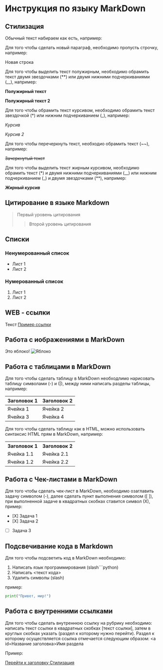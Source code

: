 # Инструкция по языку MarkDown

## <a id="titel1">Стилизация</a>

Обычный текст набираем как есть, например:

Для того чтобы сделать новый параграф, необходимо пропусть строчку, например:

Новая строка

Для того чтобы выделить текст полужирным, необходимо обрамить текст двумя звездочками (**) или двумя нижними подчеркиваниями (__), например:

**Полужирный текст**

__Полужирный текст 2__

Для того чтобы обрамить текст курсивом, необходимо обрамить текст звездочкой (*) или нижним подчеркиванием (_), например:

*Курсив*

_Курсив 2_

Для того чтобы перечеркнуть текст, необходио обрамить текст (~~), например:

~~Зачеркнутый текст~~

Для того чтобы выделить текст жирным курсивом, необходимо обрамить текст (*) и двумя нижними подчеркиваниями (__) или нижним подчеркиванием (_) и двумя звездочками (**), например:

*___Жирный курсив___*

## Цитирование в языке Markdown
>Первый уровень цитирования
>> Второй уровень цитирования

## Списки

### Ненумерованный список

* Лист 1
* Лист 2

### Нумерованный список

1. Лист 1
2. Лист 2

## WEB - ссылки

Текст [Пример ссылки](http.example.com "Всплывающая подсказка") 

## Работа с иображениями в MarkDown

Это яблоко!
![Яблоко](apple.jpeg)

## Работа с таблицами в MarkDown

Для того чтобы сделать таблицу в MarkDown необходлимо нарисовать таблицу символами (-) и (|), между ними написать разделы таблицы, например:

 | Заголовок 1 | Заголовок 2 |
 | ----------- | ----------- |
 |Ячейка 1     | Ячейка 2    |
 |Ячейка 3     |  Ячейка 4   |

Для того чтобы сделать таблицу как в HTML, можно использовать синтаксис HTML прям в MarkDown, например: 

<table>
    <tr>
        <th>Заголовок 1</th>
        <th>Заголовок 2</th>
    </tr>
    <tr>
        <td>Ячейка 1.1</td>
        <td>Ячейка 2.1</td>
    </tr>
    <tr>
        <td>Ячейка 1.2</td>
        <td>Ячейка 2.2</td>
    </tr>
</table>

## Работа с Чек-листами в MarkDown

Для того чтобы сделать чек-лист в MarkDown, необходимо озаглавить задачу символом (-), далее сделать пункт выполнения символом ([ ]), при выполненной задаче в квадратных скобках ставится символ (Х), пример:

- [Х] Задача 1
- [Х] Задача 2
- [ ] Задача 3

## Подсвечивание кода в Markdown

Для того чтобы подсветить код в MarkDown необходимо: 

1. Написать язык программирования (slash```python)
2. Написать <текст кода>
3. Удалить символы (slash)

пример: 

```python
print("Привет, мир!")
```
## Работа с внутренними ссылками

Для того чтобы сделать внутреннюю ссылку на рубрику необходимо: написать текст ссылки в квадратных скобках [текст ссылки], затем в круглых скобках указать (раздел к которому нужно перейти). Раздел к которому осуществляется ссылка отмечается следующим образом: <a id=Название заголовка>Имя раздела</a>

Пример: 

[Перейти к заголовку Стилизация](#titel1)

